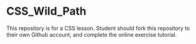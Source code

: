 # CSS_Wild_Path

This repository is for a CSS lesson. Student should fork this repository to their own Github account, and complete the online exercise tutorial.
